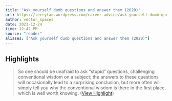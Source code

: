 ```yaml
---
title: "Ask yourself dumb questions and answer them (2020)"
url: https://terrytao.wordpress.com/career-advice/ask-yourself-dumb-questions-and-answer-them/
author: vector_spaces
date: 2023-12-24
time: 12:42 PM
source: "reader"
aliases: ["Ask yourself dumb questions and answer them (2020)"]
---
```

## Highlights
> So one should be unafraid to ask “stupid” questions, challenging conventional wisdom on a subject; the answers to these questions will occasionally lead to a surprising conclusion, but more often will simply tell you why the conventional wisdom is there in the first place, which is well worth knowing. ([View Highlight](https://read.readwise.io/read/01hjdmz5aqgbwbrgyr8pmsgpyq))